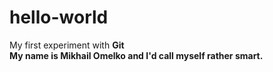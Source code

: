 # hello-world
My first experiment with <b>Git<b/> <br>
My name is Mikhail Omelko and I'd call myself rather smart.
